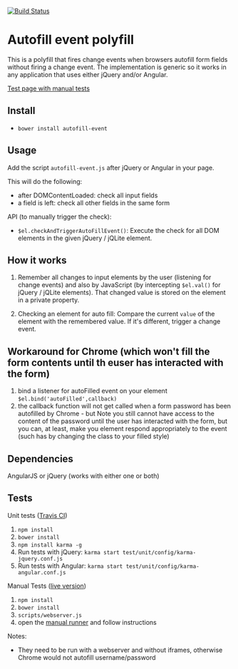 [![Build Status](https://travis-ci.org/tbosch/autofill-event.png?branch=master)](https://travis-ci.org/tbosch/autofill-event)
# Autofill event polyfill

This is a polyfill that fires change events when browsers autofill form fields without firing a change event.
The implementation is generic so it works in any application that uses either jQuery and/or Angular.

[Test page with manual tests](http://tbosch.github.io/autofill-event/)

## Install

* `bower install autofill-event`

## Usage

Add the script `autofill-event.js` after jQuery or Angular in your page.

This will do the following:

- after DOMContentLoaded: check all input fields
- a field is left: check all other fields in the same form

API (to manually trigger the check):

- `$el.checkAndTriggerAutoFillEvent()`:
  Execute the check for all DOM elements in the given jQuery / jQLite element.

## How it works

1. Remember all changes to input elements by the user (listening for change events)
and also by JavaScript (by intercepting `$el.val()` for jQuery / jQLite elements).
That changed value is stored on the element in a private property.

2. Checking an element for auto fill:
Compare the current `value` of the element with the remembered value. If it's different,
trigger a change event.

## Workaround for Chrome (which won't fill the form contents until th euser has interacted with the form)

1. bind a listener for autoFilled event on your element
``` $el.bind('autoFilled',callback) ```
2. the callback function will not get called when a form password has been autofilled by Chrome - but Note you still cannot have access to the content of the password until the user has interacted with the form, but you can, at least, make you element respond appropriately to the event (such has by changing the class to your filled style)


## Dependencies

AngularJS or jQuery (works with either one or both)

## Tests

Unit tests ([Travis CI](https://travis-ci.org/tbosch/autofill-event))

  1. `npm install`
  1. `bower install`
  1. `npm install karma -g`
  1. Run tests with jQuery: `karma start test/unit/config/karma-jquery.conf.js`
  1. Run tests with Angular: `karma start test/unit/config/karma-angular.conf.js`

Manual Tests ([live version](http://tbosch.github.io/autofill-event/))

  1. `npm install`
  1. `bower install`
  1. `scripts/webserver.js`
  1. open the [manual runner](http://localhost:8000/manual-tests.html) and follow instructions

Notes:

  * They need to be run with a webserver and without iframes, otherwise Chrome would not autofill username/password

